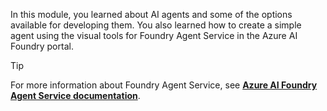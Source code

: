 In this module, you learned about AI agents and some of the options available for developing them. You also learned how to create a simple agent using the visual tools for Foundry Agent Service in the Azure AI Foundry portal.

> [!TIP]
> For more information about Foundry Agent Service, see **[Azure AI Foundry Agent Service documentation](/azure/ai-services/agents/?azure-portal=true)**.
